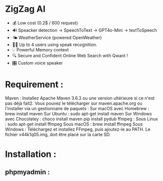 # ZigZag AI

- 💰 Low cost (0.2$ / 600 request)
- 🔊 Speacker detection -> SpeechToText -> GPT4o-Mini -> textToSpeech
- 🌤️ WeatherService (powered OpenWeather)
- 🤹🏻 Up to 4 users using speak recognition.
- 💡 Powerful Memory context
- 🔍 Secure and Confident Online Web Search with Qwant !
- 🎛️ Custom voice speaker

# Requirement :

Maven : Installez Apache Maven 3.6.3 ou une version ultérieure si ce n'est pas déjà fait2. Vous pouvez le télécharger sur maven.apache.org ou l'installer via un gestionnaire de paquets :
Sur macOS avec Homebrew : brew install maven
Sur Ubuntu : sudo apt-get install maven
Sur Windows avec Chocolatey : choco install maven
pip install pydub
ffmpeg : 
Sous Linux : sudo apt-get install ffmpeg
Sous macOS : brew install ffmpeg
Sous Windows : Téléchargez et installez FFmpeg, puis ajoutez-le au PATH.
Le fichier v44k1q05.img, doit être placé sur la carte SD. 
# Installation :

## phpmyadmin :



